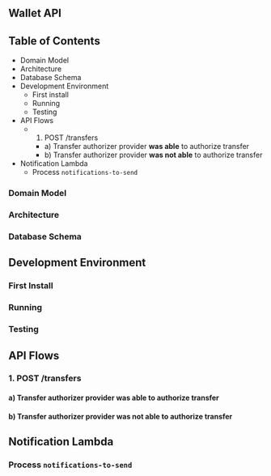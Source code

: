 ## Wallet API

## Table of Contents

- Domain Model
- Architecture
- Database Schema
- Development Environment
	- First install
	- Running
	- Testing
- API Flows
	- 1. POST /transfers
		- a) Transfer authorizer provider **was able** to authorize transfer
		- b) Transfer authorizer provider **was not able** to authorize transfer
- Notification Lambda
	- Process `notifications-to-send`

### Domain Model

### Architecture

### Database Schema

## Development Environment

### First Install

### Running

### Testing

## API Flows

### 1. POST /transfers

#### a) Transfer authorizer provider **was able** to authorize transfer

#### b) Transfer authorizer provider **was not able** to authorize transfer

## Notification Lambda

### Process `notifications-to-send` 